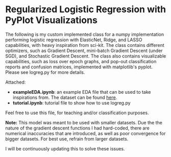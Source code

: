 # Regularized Logistic Regression with PyPlot Visualizations

The following is my custom implemented class for a numpy implementation performing logistic regression with
ElasticNet, Ridge, and LASSO capabilities, with heavy inspiration from sci-kit. The class contains different optimizers, such as Gradient Descent, mini-batch Gradient Descent (under SGD), and
Stochastic Gradient Descent. 
The class also contains visualizable capabilities, such as loss over epoch graphs, and pop-out classification
reports and confusion matrices, implemented with matplotlib's pyplot. Please see logreg.py for more details. 

Attached:
  - **exampleEDA.ipynb**: an example EDA file that can be used to take inspirations from. The dataset can be found [here](https://www.kaggle.com/datasets/marshuu/breast-cancer).
  - **tutorial.ipynb**: tutorial file to show how to use logreg.py


Feel free to use this file, for teaching and/or classification purposes.

**Note:** This model was meant to be used with smaller datasets. Due the the nature of the gradient descent functions I had hard-coded, there are numerical inaccuracies that are introduced, as well as poor convergence for bigger datasets. For best use, refrain from larger datasets.

I will be continuously updating this to solve these issues.
